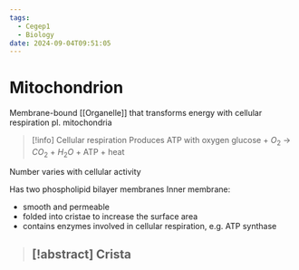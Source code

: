 ```yaml
---
tags:
  - Cegep1
  - Biology
date: 2024-09-04T09:51:05
---
```


# Mitochondrion

Membrane-bound [[Organelle]] that transforms energy with cellular respiration
pl. mitochondria

> [!info] Cellular respiration
> Produces ATP with oxygen
> glucose + $O_2$ -> $CO_2$ +  $H_2O$ + ATP + heat

Number varies with cellular activity

Has two phospholipid bilayer membranes
Inner membrane:

- smooth and permeable
- folded into cristae to increase the surface area
- contains enzymes involved in cellular respiration, e.g. ATP synthase

> [!abstract] Crista
> - 